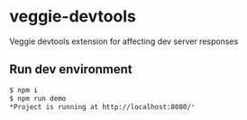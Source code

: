 # veggie-devtools

Veggie devtools extension for affecting dev server responses


## Run dev environment

```bash
$ npm i
$ npm run demo
*Project is running at http://localhost:8080/*
```

